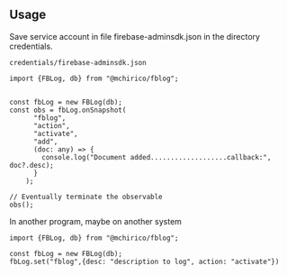 
## Usage

Save service account in file firebase-adminsdk.json in the directory credentials.

```
credentials/firebase-adminsdk.json
```

```
import {FBLog, db} from "@mchirico/fblog";


const fbLog = new FBLog(db);
const obs = fbLog.onSnapshot(
      "fblog",
      "action",
      "activate",
      "add",
      (doc: any) => {
        console.log("Document added...................callback:", doc?.desc);
      }
    );

// Eventually terminate the observable
obs();
```


In another program, maybe on another system

```
import {FBLog, db} from "@mchirico/fblog";

const fbLog = new FBLog(db);
fbLog.set("fblog",{desc: "description to log", action: "activate"})

```
